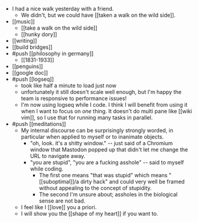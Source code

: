- I had a nice walk yesterday with a friend.
	- We didn't, but we could have [[taken a walk on the wild side]].
- [[music]]
	- [[take a walk on the wild side]]
	- [[hunky dory]]
- [[writing]]
- [[build bridges]]
- #push [[philosophy in germany]]
	- [[1831-1933]]
- [[penguins]]
- [[google doc]]
- #push [[logseq]]
	- took like half a minute to load just now
	- unfortunately it still doesn't scale well enough, but I'm happy the team is responsive to performance issues!
	- I'm now using logseq while I code. I think I will benefit from using it when I want to focus on *one* thing. It doesn't do multi pane like [[wiki vim]], so I use that for running many tasks in parallel.
- #push [[meditations]]
  - My internal discourse can be surprisingly strongly worded, in particular when applied to myself or to inanimate objects.
    - "oh, look. it's a shitty window." -- just said of a Chromium window that Mastodon popped up that didn't let me change the URL to navigate away.
    - "you are stupid", "you are a fucking asshole" -- said to myself while coding.
      - The first one means "that was stupid" which means "[[suboptimal]]/a dirty hack" and could very well be framed without appealing to the concept of stupidity.
      - The second I'm unsure about; assholes in the biological sense are not bad.
  - I feel like I [[love]] you a priori.
  - I will show you the [[shape of my heart]] if you want to.
